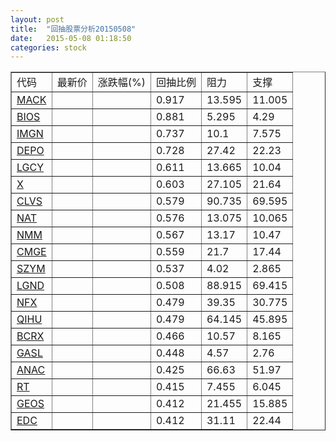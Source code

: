```yaml
---
layout: post
title:  "回抽股票分析20150508"
date:   2015-05-08 01:18:50
categories: stock
---
```

<script type="text/javascript">
var stockList = []
stockList.push('gb_mack');
stockList.push('gb_bios');
stockList.push('gb_imgn');
stockList.push('gb_depo');
stockList.push('gb_lgcy');
stockList.push('gb_x');
stockList.push('gb_clvs');
stockList.push('gb_nat');
stockList.push('gb_nmm');
stockList.push('gb_cmge');
stockList.push('gb_szym');
stockList.push('gb_lgnd');
stockList.push('gb_nfx');
stockList.push('gb_qihu');
stockList.push('gb_bcrx');
stockList.push('gb_gasl');
stockList.push('gb_anac');
stockList.push('gb_rt');
stockList.push('gb_geos');
stockList.push('gb_edc');
</script>
<table border="1">
 <tr>
 <td>代码</td>
 <td>最新价</td>
 <td>涨跌幅(%)</td>
 <td>回抽比例</td>
 <td>阻力</td>
 <td>支撑</td>
</tr>
  <tr id="mack">
  <td><a href="http://stock.finance.sina.com.cn/usstock/quotes/MACK.html" target="_blank">MACK</a></td><td></td><td></td><td>0.917</td><td>13.595</td><td>11.005</td></tr>
  <tr id="bios">
  <td><a href="http://stock.finance.sina.com.cn/usstock/quotes/BIOS.html" target="_blank">BIOS</a></td><td></td><td></td><td>0.881</td><td>5.295</td><td>4.29</td></tr>
  <tr id="imgn">
  <td><a href="http://stock.finance.sina.com.cn/usstock/quotes/IMGN.html" target="_blank">IMGN</a></td><td></td><td></td><td>0.737</td><td>10.1</td><td>7.575</td></tr>
  <tr id="depo">
  <td><a href="http://stock.finance.sina.com.cn/usstock/quotes/DEPO.html" target="_blank">DEPO</a></td><td></td><td></td><td>0.728</td><td>27.42</td><td>22.23</td></tr>
  <tr id="lgcy">
  <td><a href="http://stock.finance.sina.com.cn/usstock/quotes/LGCY.html" target="_blank">LGCY</a></td><td></td><td></td><td>0.611</td><td>13.665</td><td>10.04</td></tr>
  <tr id="x">
  <td><a href="http://stock.finance.sina.com.cn/usstock/quotes/X.html" target="_blank">X</a></td><td></td><td></td><td>0.603</td><td>27.105</td><td>21.64</td></tr>
  <tr id="clvs">
  <td><a href="http://stock.finance.sina.com.cn/usstock/quotes/CLVS.html" target="_blank">CLVS</a></td><td></td><td></td><td>0.579</td><td>90.735</td><td>69.595</td></tr>
  <tr id="nat">
  <td><a href="http://stock.finance.sina.com.cn/usstock/quotes/NAT.html" target="_blank">NAT</a></td><td></td><td></td><td>0.576</td><td>13.075</td><td>10.065</td></tr>
  <tr id="nmm">
  <td><a href="http://stock.finance.sina.com.cn/usstock/quotes/NMM.html" target="_blank">NMM</a></td><td></td><td></td><td>0.567</td><td>13.17</td><td>10.47</td></tr>
  <tr id="cmge">
  <td><a href="http://stock.finance.sina.com.cn/usstock/quotes/CMGE.html" target="_blank">CMGE</a></td><td></td><td></td><td>0.559</td><td>21.7</td><td>17.44</td></tr>
  <tr id="szym">
  <td><a href="http://stock.finance.sina.com.cn/usstock/quotes/SZYM.html" target="_blank">SZYM</a></td><td></td><td></td><td>0.537</td><td>4.02</td><td>2.865</td></tr>
  <tr id="lgnd">
  <td><a href="http://stock.finance.sina.com.cn/usstock/quotes/LGND.html" target="_blank">LGND</a></td><td></td><td></td><td>0.508</td><td>88.915</td><td>69.415</td></tr>
  <tr id="nfx">
  <td><a href="http://stock.finance.sina.com.cn/usstock/quotes/NFX.html" target="_blank">NFX</a></td><td></td><td></td><td>0.479</td><td>39.35</td><td>30.775</td></tr>
  <tr id="qihu">
  <td><a href="http://stock.finance.sina.com.cn/usstock/quotes/QIHU.html" target="_blank">QIHU</a></td><td></td><td></td><td>0.479</td><td>64.145</td><td>45.895</td></tr>
  <tr id="bcrx">
  <td><a href="http://stock.finance.sina.com.cn/usstock/quotes/BCRX.html" target="_blank">BCRX</a></td><td></td><td></td><td>0.466</td><td>10.57</td><td>8.165</td></tr>
  <tr id="gasl">
  <td><a href="http://stock.finance.sina.com.cn/usstock/quotes/GASL.html" target="_blank">GASL</a></td><td></td><td></td><td>0.448</td><td>4.57</td><td>2.76</td></tr>
  <tr id="anac">
  <td><a href="http://stock.finance.sina.com.cn/usstock/quotes/ANAC.html" target="_blank">ANAC</a></td><td></td><td></td><td>0.425</td><td>66.63</td><td>51.97</td></tr>
  <tr id="rt">
  <td><a href="http://stock.finance.sina.com.cn/usstock/quotes/RT.html" target="_blank">RT</a></td><td></td><td></td><td>0.415</td><td>7.455</td><td>6.045</td></tr>
  <tr id="geos">
  <td><a href="http://stock.finance.sina.com.cn/usstock/quotes/GEOS.html" target="_blank">GEOS</a></td><td></td><td></td><td>0.412</td><td>21.455</td><td>15.885</td></tr>
  <tr id="edc">
  <td><a href="http://stock.finance.sina.com.cn/usstock/quotes/EDC.html" target="_blank">EDC</a></td><td></td><td></td><td>0.412</td><td>31.11</td><td>22.44</td></tr>
</table>
